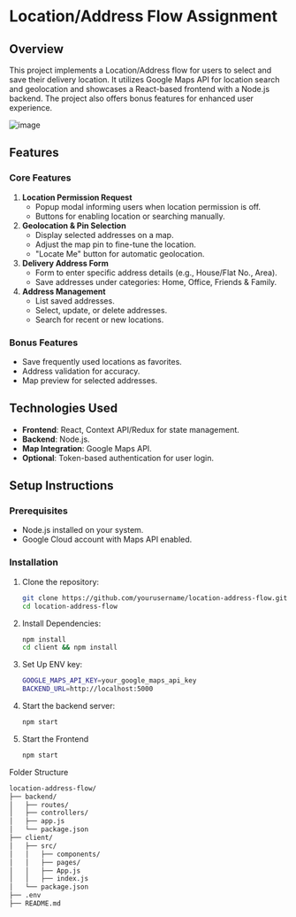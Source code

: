 # Location/Address Flow Assignment

## Overview
This project implements a Location/Address flow for users to select and save their delivery location. It utilizes Google Maps API for location search and geolocation and showcases a React-based frontend with a Node.js backend. The project also offers bonus features for enhanced user experience.

![image](C:\Users\HP\Pictures\Screenshots)

## Features
### Core Features
1. **Location Permission Request**
   - Popup modal informing users when location permission is off.
   - Buttons for enabling location or searching manually.
2. **Geolocation & Pin Selection**
   - Display selected addresses on a map.
   - Adjust the map pin to fine-tune the location.
   - "Locate Me" button for automatic geolocation.
3. **Delivery Address Form**
   - Form to enter specific address details (e.g., House/Flat No., Area).
   - Save addresses under categories: Home, Office, Friends & Family.
4. **Address Management**
   - List saved addresses.
   - Select, update, or delete addresses.
   - Search for recent or new locations.

### Bonus Features
- Save frequently used locations as favorites.
- Address validation for accuracy.
- Map preview for selected addresses.

## Technologies Used
- **Frontend**: React, Context API/Redux for state management.
- **Backend**: Node.js.
- **Map Integration**: Google Maps API.
- **Optional**: Token-based authentication for user login.

## Setup Instructions
### Prerequisites
- Node.js installed on your system.
- Google Cloud account with Maps API enabled.

### Installation
1. Clone the repository:
   ```bash
   git clone https://github.com/yourusername/location-address-flow.git
   cd location-address-flow

2. Install Dependencies:
   ```bash
   npm install
   cd client && npm install

3. Set Up ENV key:
   ```bash
   GOOGLE_MAPS_API_KEY=your_google_maps_api_key
   BACKEND_URL=http://localhost:5000

4. Start the backend server:
   ```bash
   npm start

5. Start the Frontend
   ```bash
   npm start

Folder Structure
```bash
location-address-flow/
├── backend/
│   ├── routes/
│   ├── controllers/
│   ├── app.js
│   └── package.json
├── client/
│   ├── src/
│   │   ├── components/
│   │   ├── pages/
│   │   ├── App.js
│   │   ├── index.js
│   └── package.json
├── .env
├── README.md
